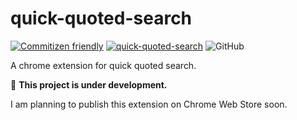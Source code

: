# quick-quoted-search

[![Commitizen friendly](https://img.shields.io/badge/commitizen-friendly-brightgreen.svg)](http://commitizen.github.io/cz-cli/)
[![quick-quoted-search](https://img.shields.io/endpoint?url=https://cloud.cypress.io/badge/simple/dvbeep/main&style=flat&logo=cypress)](https://cloud.cypress.io/projects/dvbeep/runs)
![GitHub](https://img.shields.io/github/license/higamaya/quick-quoted-search)

A chrome extension for quick quoted search.

:construction: **This project is under development.**

I am planning to publish this extension on Chrome Web Store soon.
